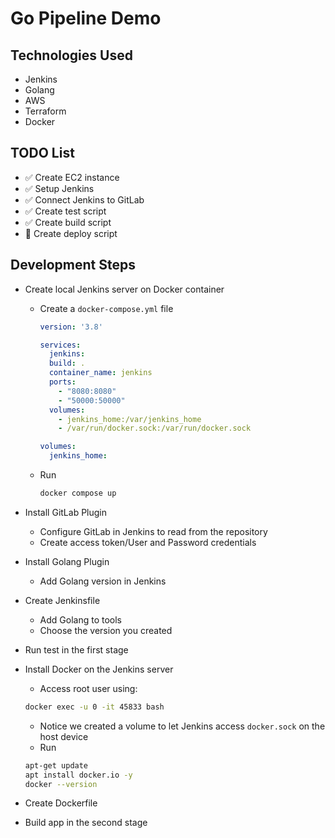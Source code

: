 # Go Pipeline Demo

## Technologies Used
- Jenkins
- Golang
- AWS
- Terraform
- Docker

## TODO List
- ✅ Create EC2 instance
- ✅ Setup Jenkins
- ✅ Connect Jenkins to GitLab
- ✅ Create test script
- ✅ Create build script
- 🚧 Create deploy script

## Development Steps
- Create local Jenkins server on Docker container
  - Create a `docker-compose.yml` file

    ```yaml
    version: '3.8'

    services:
      jenkins:
      build: .
      container_name: jenkins
      ports:
        - "8080:8080"
        - "50000:50000"
      volumes:
        - jenkins_home:/var/jenkins_home
        - /var/run/docker.sock:/var/run/docker.sock

    volumes:
      jenkins_home:
    ```
  - Run
  
    ```sh
    docker compose up
    ```

- Install GitLab Plugin 
  - Configure GitLab in Jenkins to read from the repository 
  - Create access token/User and Password credentials
- Install Golang Plugin
  - Add Golang version in Jenkins
- Create Jenkinsfile 
  - Add Golang to tools
  - Choose the version you created
- Run test in the first stage
- Install Docker on the Jenkins server 
  - Access root user using:
  ```sh
  docker exec -u 0 -it 45833 bash
  ```
  - Notice we created a volume to let Jenkins access `docker.sock` on the host device
  - Run
  ```sh
  apt-get update 
  apt install docker.io -y
  docker --version
  ```
- Create Dockerfile
- Build app in the second stage 

